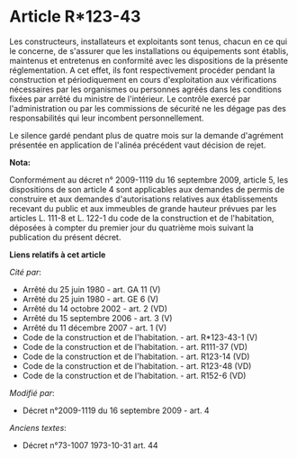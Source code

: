# Article R*123-43

Les constructeurs, installateurs et exploitants sont tenus, chacun en ce qui le concerne, de s'assurer que les installations
ou équipements sont établis, maintenus et entretenus en conformité avec les dispositions de la présente réglementation. A cet
effet, ils font respectivement procéder pendant la construction et périodiquement en cours d'exploitation aux vérifications
nécessaires par les organismes ou personnes agréés dans les conditions fixées par arrêté du ministre de l'intérieur. Le
contrôle exercé par l'administration ou par les commissions de sécurité ne les dégage pas des responsabilités qui leur
incombent personnellement.

Le silence gardé pendant plus de quatre mois sur la demande d'agrément présentée en application de l'alinéa précédent vaut
décision de rejet.

**Nota:**

Conformément au décret n° 2009-1119 du 16 septembre 2009, article 5, les dispositions de son article 4 sont applicables aux
demandes de permis de construire et aux demandes d'autorisations relatives aux établissements recevant du public et aux
immeubles de grande hauteur prévues par les articles L. 111-8 et L. 122-1 du code de la construction et de l'habitation,
déposées à compter du premier jour du quatrième mois suivant la publication du présent décret.

**Liens relatifs à cet article**

_Cité par_:

  - Arrêté du 25 juin 1980 - art. GA 11 (V)
  - Arrêté du 25 juin 1980 - art. GE 6 (V)
  - Arrêté du 14 octobre 2002 - art. 2 (VD)
  - Arrêté du 15 septembre 2006 - art. 3 (V)
  - Arrêté du 11 décembre 2007 - art. 1 (V)
  - Code de la construction et de l'habitation. - art. R*123-43-1 (V)
  - Code de la construction et de l'habitation. - art. R111-37 (VD)
  - Code de la construction et de l'habitation. - art. R123-14 (VD)
  - Code de la construction et de l'habitation. - art. R123-48 (VD)
  - Code de la construction et de l'habitation. - art. R152-6 (VD)

_Modifié par_:

  - Décret n°2009-1119 du 16 septembre 2009 - art. 4

_Anciens textes_:

  - Décret n°73-1007 1973-10-31 art. 44
